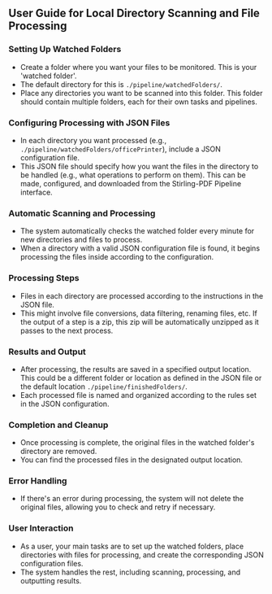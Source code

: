 ## User Guide for Local Directory Scanning and File Processing

### Setting Up Watched Folders

- Create a folder where you want your files to be monitored. This is your 'watched folder'.
- The default directory for this is `./pipeline/watchedFolders/`.
- Place any directories you want to be scanned into this folder. This folder should contain multiple folders, each for their own tasks and pipelines.

### Configuring Processing with JSON Files

- In each directory you want processed (e.g., `./pipeline/watchedFolders/officePrinter`), include a JSON configuration file.
- This JSON file should specify how you want the files in the directory to be handled (e.g., what operations to perform on them). This can be made, configured, and downloaded from the Stirling-PDF Pipeline interface.

### Automatic Scanning and Processing

- The system automatically checks the watched folder every minute for new directories and files to process.
- When a directory with a valid JSON configuration file is found, it begins processing the files inside according to the configuration.

### Processing Steps

- Files in each directory are processed according to the instructions in the JSON file.
- This might involve file conversions, data filtering, renaming files, etc. If the output of a step is a zip, this zip will be automatically unzipped as it passes to the next process.

### Results and Output

- After processing, the results are saved in a specified output location. This could be a different folder or location as defined in the JSON file or the default location `./pipeline/finishedFolders/`.
- Each processed file is named and organized according to the rules set in the JSON configuration.

### Completion and Cleanup

- Once processing is complete, the original files in the watched folder's directory are removed.
- You can find the processed files in the designated output location.

### Error Handling

- If there's an error during processing, the system will not delete the original files, allowing you to check and retry if necessary.

### User Interaction

- As a user, your main tasks are to set up the watched folders, place directories with files for processing, and create the corresponding JSON configuration files.
- The system handles the rest, including scanning, processing, and outputting results.

